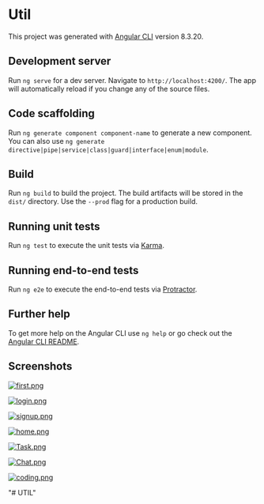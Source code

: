 # Util

This project was generated with [Angular CLI](https://github.com/angular/angular-cli) version 8.3.20.

## Development server

Run `ng serve` for a dev server. Navigate to `http://localhost:4200/`. The app will automatically reload if you change any of the source files.

## Code scaffolding

Run `ng generate component component-name` to generate a new component. You can also use `ng generate directive|pipe|service|class|guard|interface|enum|module`.

## Build

Run `ng build` to build the project. The build artifacts will be stored in the `dist/` directory. Use the `--prod` flag for a production build.

## Running unit tests

Run `ng test` to execute the unit tests via [Karma](https://karma-runner.github.io).

## Running end-to-end tests

Run `ng e2e` to execute the end-to-end tests via [Protractor](http://www.protractortest.org/).

## Further help

To get more help on the Angular CLI use `ng help` or go check out the [Angular CLI README](https://github.com/angular/angular-cli/blob/master/README.md).

## Screenshots

[![first.png](https://i.postimg.cc/05ds44VV/first.png)](https://postimg.cc/8s59JZQv)

[![login.png](https://i.postimg.cc/7Zc87rLZ/login.png)](https://postimg.cc/bZQBcMb7)

[![signup.png](https://i.postimg.cc/FHYwhCx5/signup.png)](https://postimg.cc/xXS6RR7t)

[![home.png](https://i.postimg.cc/fbLyWNrW/home.png)](https://postimg.cc/qNP4Q9rW)

[![Task.png](https://i.postimg.cc/NfMzxCS9/Task.png)](https://postimg.cc/14kBmB9s)

[![Chat.png](https://i.postimg.cc/SN3DfSc3/Chat.png)](https://postimg.cc/SJL6ypTf)

[![coding.png](https://i.postimg.cc/N0wDZdJx/coding.png)](https://postimg.cc/pmqKFJt9)


"# UTIL" 
